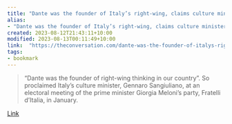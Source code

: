 ```yaml
---
title: "Dante was the founder of Italy’s right-wing, claims culture minister – an expert explains why he’s wrong"
alias:
- "Dante was the founder of Italy’s right-wing, claims culture minister – an expert explains why he’s wrong"
created: 2023-08-12T21:43:11+10:00
modified: 2023-08-13T00:11:49+10:00
link:  "https://theconversation.com/dante-was-the-founder-of-italys-right-wing-claims-culture-minister-an-expert-explains-why-hes-wrong-198461"
tags:
- bookmark
---
```


> “Dante was the founder of right-wing thinking in our country”. So proclaimed Italy’s culture minister, Gennaro Sangiuliano, at an electoral meeting of the prime minister Giorgia Meloni’s party, Fratelli d’Italia, in January.

[Link](https://theconversation.com/dante-was-the-founder-of-italys-right-wing-claims-culture-minister-an-expert-explains-why-hes-wrong-198461)